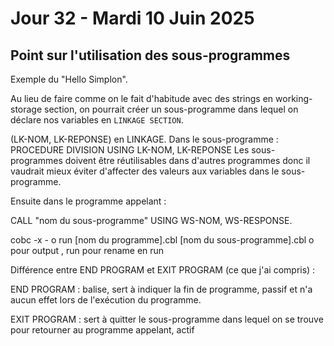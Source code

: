 # Jour 32 - Mardi 10 Juin 2025 
## Point sur l'utilisation des sous-programmes

Exemple du "Hello Simplon".

Au lieu de faire comme on le fait d'habitude avec des strings en working-storage section, on pourrait créer un sous-programme  dans lequel on déclare nos variables en `LINKAGE SECTION`.

(LK-NOM, LK-REPONSE) en LINKAGE.
Dans le sous-programme :
PROCEDURE DIVISION USING LK-NOM, LK-REPONSE 
Les sous-programmes doivent être réutilisables dans d'autres programmes donc il vaudrait mieux éviter d'affecter des valeurs aux variables dans le sous-programme.

Ensuite dans le programme appelant :

CALL "nom du sous-programme" USING WS-NOM, WS-RESPONSE.

cobc -x - o run [nom du programme].cbl [nom du sous-programme].cbl 
o pour output , run pour rename en run

Différence entre END PROGRAM et EXIT PROGRAM (ce que j'ai compris) :

END PROGRAM : balise, sert à indiquer la fin de programme, passif et n'a aucun effet lors de l'exécution du programme.

EXIT PROGRAM : sert à quitter le sous-programme dans lequel on se trouve pour retourner au programme appelant, actif
